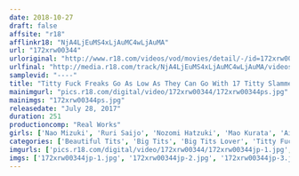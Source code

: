 ```yaml
---
date: 2018-10-27
draft: false
affsite: "r18"
afflinkr18: "NjA4LjEuMS4xLjAuMC4wLjAuMA"
url: "172xrw00344"
urloriginal: "http://www.r18.com/videos/vod/movies/detail/-/id=172xrw00344"
urlfinal: "http://media.r18.com/track/NjA4LjEuMS4xLjAuMC4wLjAuMA/videos/vod/movies/detail/-/id=172xrw00344"
samplevid: "----"
title: "Titty Fuck Freaks Go As Low As They Can Go With 17 Titty Slammed Cum Shots!!"
mainimgurl: "pics.r18.com/digital/video/172xrw00344/172xrw00344ps.jpg"
mainimgs: "172xrw00344ps.jpg"
releasedate: "July 28, 2017"
duration: 251
productioncomp: "Real Works"
girls: ['Nao Mizuki', 'Ruri Saijo', 'Nozomi Hatzuki', 'Mao Kurata', 'Aimi Yoshikawa', 'Airi Sato', 'Kaho Shibuya', 'Honoka Mihara', 'Chinami Sakura', 'Nao Wakana']
categories: ['Beautiful Tits', 'Big Tits', 'Big Tits Lover', 'Titty Fuck', 'Over 4 Hours', 'Hi-Def']
imgurls: ['pics.r18.com/digital/video/172xrw00344/172xrw00344jp-1.jpg', 'pics.r18.com/digital/video/172xrw00344/172xrw00344jp-2.jpg', 'pics.r18.com/digital/video/172xrw00344/172xrw00344jp-3.jpg', 'pics.r18.com/digital/video/172xrw00344/172xrw00344jp-4.jpg', 'pics.r18.com/digital/video/172xrw00344/172xrw00344jp-5.jpg', 'pics.r18.com/digital/video/172xrw00344/172xrw00344jp-6.jpg', 'pics.r18.com/digital/video/172xrw00344/172xrw00344jp-7.jpg', 'pics.r18.com/digital/video/172xrw00344/172xrw00344jp-8.jpg', 'pics.r18.com/digital/video/172xrw00344/172xrw00344jp-9.jpg', 'pics.r18.com/digital/video/172xrw00344/172xrw00344jp-10.jpg', 'pics.r18.com/digital/video/172xrw00344/172xrw00344jp-11.jpg', 'pics.r18.com/digital/video/172xrw00344/172xrw00344jp-12.jpg', 'pics.r18.com/digital/video/172xrw00344/172xrw00344jp-13.jpg', 'pics.r18.com/digital/video/172xrw00344/172xrw00344jp-14.jpg', 'pics.r18.com/digital/video/172xrw00344/172xrw00344jp-15.jpg', 'pics.r18.com/digital/video/172xrw00344/172xrw00344jp-16.jpg', 'pics.r18.com/digital/video/172xrw00344/172xrw00344jp-17.jpg', 'pics.r18.com/digital/video/172xrw00344/172xrw00344jp-18.jpg', 'pics.r18.com/digital/video/172xrw00344/172xrw00344jp-19.jpg', 'pics.r18.com/digital/video/172xrw00344/172xrw00344jp-20.jpg']
imgs: ['172xrw00344jp-1.jpg', '172xrw00344jp-2.jpg', '172xrw00344jp-3.jpg', '172xrw00344jp-4.jpg', '172xrw00344jp-5.jpg', '172xrw00344jp-6.jpg', '172xrw00344jp-7.jpg', '172xrw00344jp-8.jpg', '172xrw00344jp-9.jpg', '172xrw00344jp-10.jpg', '172xrw00344jp-11.jpg', '172xrw00344jp-12.jpg', '172xrw00344jp-13.jpg', '172xrw00344jp-14.jpg', '172xrw00344jp-15.jpg', '172xrw00344jp-16.jpg', '172xrw00344jp-17.jpg', '172xrw00344jp-18.jpg', '172xrw00344jp-19.jpg', '172xrw00344jp-20.jpg']
---
```

